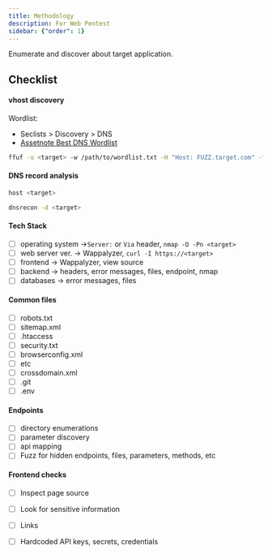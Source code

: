 ```yaml
---
title: Methodology
description: For Web Pentest
sidebar: {"order": 1}
---
```

Enumerate and discover about target application. 
## Checklist
#### vhost discovery
Wordlist:
- Seclists > Discovery > DNS
- [Assetnote Best DNS Wordlist](https://wordlists-cdn.assetnote.io/data/manual/best-dns-wordlist.txt)
```bash
ffuf -u <target> -w /path/to/wordlist.txt -H "Host: FUZZ.target.com" -fs <size-filter>
```

#### DNS record analysis
```bash
host <target>
```

```bash
dnsrecon -d <target>
```

#### Tech Stack
- [ ] operating system →`Server:` or `Via` header, `nmap -O -Pn <target>`
- [ ] web server ver. → Wappalyzer, `curl -I https://<target>`
- [ ] frontend → Wappalyzer, view source
- [ ] backend → headers, error messages, files, endpoint, nmap
- [ ] databases → error messages, files 

#### Common files
- [ ] robots.txt
- [ ] sitemap.xml
- [ ] .htaccess
- [ ] security.txt
- [ ] browserconfig.xml
- [ ] etc
- [ ] crossdomain.xml
- [ ] .git
- [ ] .env

####  Endpoints
- [ ] directory enumerations
- [ ] parameter discovery
- [ ] api mapping
- [ ] Fuzz for hidden endpoints, files, parameters, methods, etc

####  Frontend checks
- [ ] Inspect page source
- [ ] Look for sensitive information
- [ ] Links
- [ ] Hardcoded API keys, secrets, credentials

